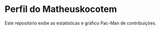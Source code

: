 # Perfil do Matheuskocotem

Este repositório exibe as estatísticas e gráfico Pac-Man de contribuições.
